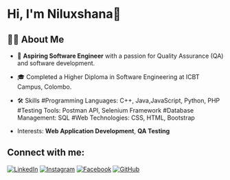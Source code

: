 
# Hi, I'm Niluxshana👋
## 👩‍💻 About Me
- 🌟 **Aspiring Software Engineer** with a passion for Quality Assurance (QA) and software development.
- 🎓 Completed a Higher Diploma in Software Engineering at ICBT Campus, Colombo.

- 🛠️ Skills
#Programming Languages: C++, Java,JavaScript, Python, PHP
#Testing Tools: Postman API, Selenium Framework
#Database Management: SQL
#Web Technologies: CSS, HTML, Bootstrap
- Interests: **Web Application Development**, **QA Testing**

## Connect with me:
[![LinkedIn](https://img.shields.io/badge/-LinkedIn-blue?style=flat-square&logo=linkedin&logoColor=white)](https://www.linkedin.com/in/niluxshana-ragavan-686982338)
[![Instagram](https://img.shields.io/badge/-Instagram-pink?style=flat-square&logo=instagram&logoColor=white)](https://www.instagram.com/itz_nilaragavigsh=MW1sM3BldjhpMnBtdw%3D%3D&utm_source=qr)
[![Facebook](https://img.shields.io/badge/-Facebook-1877F2?style=flat-square&logo=facebook&logoColor=white)](https://www.facebook.com/share/18usynCNGd/?mibextid=LQQJ4d)
[![GitHub](https://img.shields.io/badge/-GitHub-333?style=flat-square&logo=github&logoColor=white)](https://github.com/Niluxshana)






